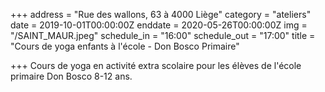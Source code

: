 +++
address = "Rue des wallons, 63 à 4000 Liège"
category = "ateliers"
date = 2019-10-01T00:00:00Z
enddate = 2020-05-26T00:00:00Z
img = "/SAINT_MAUR.jpeg"
schedule_in = "16:00"
schedule_out = "17:00"
title = "Cours de yoga enfants à l'école - Don Bosco Primaire"

+++
Cours de yoga en activité extra scolaire pour les élèves de l'école primaire Don Bosco 8-12 ans.